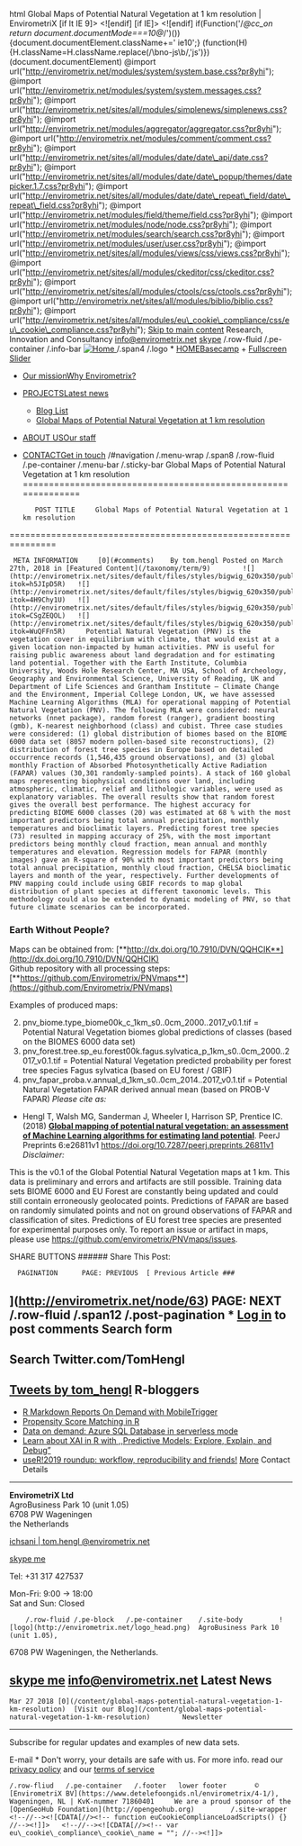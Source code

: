 html                 Global Maps of Potential Natural Vegetation at 1 km resolution | EnvirometriX  [if lt IE 9]> <script type="text/javascript">/*@cc\_on'abbr article aside audio canvas details figcaption figure footer header hgroup mark meter nav output progress section summary subline time video'.replace(/\w+/g,function(n){document.createElement(n)})@*/</script> <![endif] [if IE]> <script src="//html5shim.googlecode.com/svn/trunk/html5.js"></script> <style type="text/css" media="all">.fullscreen.front .row-fluid.pe-block{margin-bottom:0;}</style> <![endif] if(Function('/*@cc\_on return document.documentMode===10@*/')()){document.documentElement.className+=' ie10';} (function(H){H.className=H.className.replace(/\bno-js\b/,'js')})(document.documentElement)  @import url("http://envirometrix.net/modules/system/system.base.css?pr8yhi"); @import url("http://envirometrix.net/modules/system/system.messages.css?pr8yhi");   @import url("http://envirometrix.net/sites/all/modules/simplenews/simplenews.css?pr8yhi"); @import url("http://envirometrix.net/modules/aggregator/aggregator.css?pr8yhi"); @import url("http://envirometrix.net/modules/comment/comment.css?pr8yhi"); @import url("http://envirometrix.net/sites/all/modules/date/date\_api/date.css?pr8yhi"); @import url("http://envirometrix.net/sites/all/modules/date/date\_popup/themes/datepicker.1.7.css?pr8yhi"); @import url("http://envirometrix.net/sites/all/modules/date/date\_repeat\_field/date\_repeat\_field.css?pr8yhi"); @import url("http://envirometrix.net/modules/field/theme/field.css?pr8yhi"); @import url("http://envirometrix.net/modules/node/node.css?pr8yhi"); @import url("http://envirometrix.net/modules/search/search.css?pr8yhi"); @import url("http://envirometrix.net/modules/user/user.css?pr8yhi"); @import url("http://envirometrix.net/sites/all/modules/views/css/views.css?pr8yhi"); @import url("http://envirometrix.net/sites/all/modules/ckeditor/css/ckeditor.css?pr8yhi");   @import url("http://envirometrix.net/sites/all/modules/ctools/css/ctools.css?pr8yhi"); @import url("http://envirometrix.net/sites/all/modules/biblio/biblio.css?pr8yhi"); @import url("http://envirometrix.net/sites/all/modules/eu\_cookie\_compliance/css/eu\_cookie\_compliance.css?pr8yhi");   <!--/*--><![CDATA[/*><!--*/ body{background-color:#eeeeee !important;} #sliding-popup.sliding-popup-bottom,#sliding-popup.sliding-popup-bottom .eu-cookie-withdraw-banner,.eu-cookie-withdraw-tab{background:#0779bf;}#sliding-popup.sliding-popup-bottom.eu-cookie-withdraw-wrapper{background:transparent}#sliding-popup .popup-content #popup-text h1,#sliding-popup .popup-content #popup-text h2,#sliding-popup .popup-content #popup-text h3,#sliding-popup .popup-content #popup-text p,.eu-cookie-compliance-more-button,.eu-cookie-compliance-secondary-button,.eu-cookie-withdraw-tab{color:#fff !important;}.eu-cookie-withdraw-tab{border-color:#fff;} /*]]>*/-->   @import url("http://envirometrix.net/sites/all/themes/bigwig/css/entypo-icon-font.css?pr8yhi"); @import url("http://envirometrix.net/sites/all/themes/bigwig/theme/compressed/template.min.css?pr8yhi"); @import url("http://envirometrix.net/sites/all/themes/bigwig/css/slider.css?pr8yhi"); @import url("http://envirometrix.net/sites/all/themes/bigwig/css/color.css?pr8yhi"); @import url("http://envirometrix.net/sites/all/themes/bigwig/css/custom.css?pr8yhi");            <!--//--><![CDATA[//><!-- jQuery.extend(Drupal.settings, {"basePath":"\/","pathPrefix":"","ajaxPageState":{"theme":"bigwig","theme\_token":"h5nhWGJmed8L43Kes\_FovQXeQk9sGPQErMB29G9mtfI","js":{"0":1,"1":1,"modules\/statistics\/statistics.js":1,"\/\/platform.twitter.com\/widgets.js":1,"sites\/all\/modules\/eu\_cookie\_compliance\/js\/eu\_cookie\_compliance.js":1,"misc\/jquery-extend-3.4.0.js":1,"misc\/jquery.once.js":1,"misc\/drupal.js":1,"https:\/\/maps.googleapis.com\/maps\/api\/js?key=AIzaSyAcm19rm3nqlSlT9b\_1EUncrNfKMASXTH4\u0026v=3.26":1,"sites\/all\/modules\/eu\_cookie\_compliance\/js\/jquery.cookie-1.4.1.min.js":1,"sites\/all\/modules\/ip\_geoloc\/js\/ip\_geoloc\_current\_location.js":1,"sites\/all\/themes\/bigwig\/theme\/compressed\/template.min.js":1,"sites\/all\/themes\/bigwig\/js\/bigwig.js":1},"css":{"modules\/system\/system.base.css":1,"modules\/system\/system.messages.css":1,"sites\/all\/modules\/simplenews\/simplenews.css":1,"modules\/aggregator\/aggregator.css":1,"modules\/comment\/comment.css":1,"sites\/all\/modules\/date\/date\_api\/date.css":1,"sites\/all\/modules\/date\/date\_popup\/themes\/datepicker.1.7.css":1,"sites\/all\/modules\/date\/date\_repeat\_field\/date\_repeat\_field.css":1,"modules\/field\/theme\/field.css":1,"modules\/node\/node.css":1,"modules\/search\/search.css":1,"modules\/user\/user.css":1,"sites\/all\/modules\/views\/css\/views.css":1,"sites\/all\/modules\/ckeditor\/css\/ckeditor.css":1,"sites\/all\/modules\/ctools\/css\/ctools.css":1,"sites\/all\/modules\/biblio\/biblio.css":1,"sites\/all\/modules\/eu\_cookie\_compliance\/css\/eu\_cookie\_compliance.css":1,"1":1,"0":1,"sites\/all\/themes\/bigwig\/css\/entypo-icon-font.css":1,"sites\/all\/themes\/bigwig\/theme\/compressed\/template.min.css":1,"sites\/all\/themes\/bigwig\/css\/slider.css":1,"sites\/all\/themes\/bigwig\/css\/color.css":1,"sites\/all\/themes\/bigwig\/css\/custom.css":1}},"ip\_geoloc\_menu\_callback":"http:\/\/envirometrix.net\/js\/ip\_geoloc\/current\_location","ip\_geoloc\_refresh\_page":false,"ip\_geoloc\_reverse\_geocode":true,"urlIsAjaxTrusted":{"\/content\/global-maps-potential-natural-vegetation-1-km-resolution":true},"eu\_cookie\_compliance":{"popup\_enabled":true,"popup\_agreed\_enabled":false,"popup\_hide\_agreed":false,"popup\_clicking\_confirmation":true,"popup\_scrolling\_confirmation":false,"popup\_html\_info":"\u003Cdiv\u003E\n \u003Cdiv class =\u0022popup-content info\u0022\u003E\n \u003Cdiv id=\u0022popup-text\u0022\u003E\n \u003Ch2\u003EWe use cookies on this site to enhance your user experience\u003C\/h2\u003E\u003Cp\u003EBy clicking any link on this page you are giving your consent for us to set cookies.\u003C\/p\u003E \u003Cbutton type=\u0022button\u0022 class=\u0022find-more-button eu-cookie-compliance-more-button\u0022\u003EMore info\u003C\/button\u003E\n \u003C\/div\u003E\n \u003Cdiv id=\u0022popup-buttons\u0022\u003E\n \u003Cbutton type=\u0022button\u0022 class=\u0022agree-button eu-cookie-compliance-default-button\u0022\u003EOK, I agree\u003C\/button\u003E\n \u003C\/div\u003E\n \u003C\/div\u003E\n\u003C\/div\u003E","use\_mobile\_message":false,"mobile\_popup\_html\_info":"\u003Cdiv\u003E\n \u003Cdiv class =\u0022popup-content info\u0022\u003E\n \u003Cdiv id=\u0022popup-text\u0022\u003E\n \u003Cbutton type=\u0022button\u0022 class=\u0022find-more-button eu-cookie-compliance-more-button\u0022\u003EMore info\u003C\/button\u003E\n \u003C\/div\u003E\n \u003Cdiv id=\u0022popup-buttons\u0022\u003E\n \u003Cbutton type=\u0022button\u0022 class=\u0022agree-button eu-cookie-compliance-default-button\u0022\u003EOK, I agree\u003C\/button\u003E\n \u003C\/div\u003E\n \u003C\/div\u003E\n\u003C\/div\u003E\n","mobile\_breakpoint":"768","popup\_html\_agreed":"\u003Cdiv\u003E\n \u003Cdiv class =\u0022popup-content agreed\u0022\u003E\n \u003Cdiv id=\u0022popup-text\u0022\u003E\n \u003Ch2\u003EThank you for accepting cookies\u003C\/h2\u003E\u003Cp\u003EYou can now hide this message or find out more about cookies.\u003C\/p\u003E \u003C\/div\u003E\n \u003Cdiv id=\u0022popup-buttons\u0022\u003E\n \u003Cbutton type=\u0022button\u0022 class=\u0022hide-popup-button eu-cookie-compliance-hide-button\u0022\u003EHide\u003C\/button\u003E\n \u003Cbutton type=\u0022button\u0022 class=\u0022find-more-button eu-cookie-compliance-more-button-thank-you\u0022 \u003EMore info\u003C\/button\u003E\n \u003C\/div\u003E\n \u003C\/div\u003E\n\u003C\/div\u003E","popup\_use\_bare\_css":false,"popup\_height":"auto","popup\_width":"100%","popup\_delay":1000,"popup\_link":"\/","popup\_link\_new\_window":1,"popup\_position":null,"popup\_language":"en","store\_consent":false,"better\_support\_for\_screen\_readers":0,"reload\_page":0,"domain":"","popup\_eu\_only\_js":0,"cookie\_lifetime":100,"cookie\_session":false,"disagree\_do\_not\_show\_popup":0,"method":"default","whitelisted\_cookies":"","withdraw\_markup":"\u003Cbutton type=\u0022button\u0022 class=\u0022eu-cookie-withdraw-tab\u0022\u003EPrivacy settings\u003C\/button\u003E\n\u003Cdiv class=\u0022eu-cookie-withdraw-banner\u0022\u003E\n \u003Cdiv class=\u0022popup-content info\u0022\u003E\n \u003Cdiv id=\u0022popup-text\u0022\u003E\n \u003Ch2\u003EWe use cookies on this site to enhance your user experience\u003C\/h2\u003E\u003Cp\u003EYou have given your consent for us to set cookies.\u003C\/p\u003E \u003C\/div\u003E\n \u003Cdiv id=\u0022popup-buttons\u0022\u003E\n \u003Cbutton type=\u0022button\u0022 class=\u0022eu-cookie-withdraw-button\u0022\u003EWithdraw consent\u003C\/button\u003E\n \u003C\/div\u003E\n \u003C\/div\u003E\n\u003C\/div\u003E\n","withdraw\_enabled":false},"statistics":{"data":{"nid":"64"},"url":"\/modules\/statistics\/statistics.php"}}); //--><!]]>     [Skip to main content](#main-content)         Research, Innovation and Consultancy      [info@envirometrix.net](mailto:info@envirometrix.net) [skype](skype:ichsani.wheeler?chat) [](https://github.com/envirometrix) [](https://twitter.com/IchsaniWheeler) [](https://www.linkedin.com/company/envirometrix/)     /.row-fluid   /.pe-container   /.info-bar      [ ![Home](http://envirometrix.net/sites/all/themes/bigwig/logo.png) ](/ "Home")  /.span4 /.logo    * [HOMEBasecamp](http://envirometrix.net)
	+ [Fullscreen Slider](http://envirometrix.net)
	 
 * [Our missionWhy Envirometrix?](http://envirometrix.net/node/4)
 * [PROJECTSLatest news](http://envirometrix.net/blog)
	+ [Blog List](http://envirometrix.net/blog)
	 + [Global Maps of Potential Natural Vegetation at 1 km resolution](http://envirometrix.net/node/64)
	 
 * [ABOUT USOur staff](http://envirometrix.net/staff)
 * [CONTACTGet in touch](http://envirometrix.net/contact)
    /#navigation    /.menu-wrap /.span8   /.row-fluid   /.pe-container   /.menu-bar    /.sticky-bar      Global Maps of Potential Natural Vegetation at 1 km resolution
==============================================================

          POST TITLE     Global Maps of Potential Natural Vegetation at 1 km resolution
===============================================================

     META INFORMATION     [0](#comments)    By tom.hengl Posted on March 27th, 2018 in [Featured Content](/taxonomy/term/9)        ![](http://envirometrix.net/sites/default/files/styles/bigwig_620x350/public/Fig_global_biomes_map.png?itok=h5JIpD5R)   ![](http://envirometrix.net/sites/default/files/styles/bigwig_620x350/public/Fig_FAPAR_predicted_global.png?itok=4H9Chy1U)   ![](http://envirometrix.net/sites/default/files/styles/bigwig_620x350/public/Fig_actual_vs_potential_FAPAR_Feb_SSA.png?itok=CSgZEQOL)   ![](http://envirometrix.net/sites/default/files/styles/bigwig_620x350/public/Fig_EU_forest_species_map.png?itok=WuQFFn5R)     Potential Natural Vegetation (PNV) is the vegetation cover in equilibrium with climate, that would exist at a given location non-impacted by human activities. PNV is useful for raising public awareness about land degradation and for estimating land potential. Together with the Earth Institute, Columbia University, Woods Hole Research Center, MA USA, School of Archeology, Geography and Environmental Science, University of Reading, UK and Department of Life Sciences and Grantham Institute — Climate Change and the Environment, Imperial College London, UK, we have assessed Machine Learning Algorithms (MLA) for operational mapping of Potential Natural Vegetation (PNV). The following MLA were considered: neural networks (nnet package), random forest (ranger), gradient boosting (gmb), K-nearest neighborhood (class) and cubist. Three case studies were considered: (1) global distribution of biomes based on the BIOME 6000 data set (8057 modern pollen-based site reconstructions), (2) distribution of forest tree species in Europe based on detailed occurrence records (1,546,435 ground observations), and (3) global monthly Fraction of Absorbed Photosynthetically Active Radiation (FAPAR) values (30,301 randomly-sampled points). A stack of 160 global maps representing biophysical conditions over land, including atmospheric, climatic, relief and lithologic variables, were used as explanatory variables. The overall results show that random forest gives the overall best performance. The highest accuracy for predicting BIOME 6000 classes (20) was estimated at 68 % with the most important predictors being total annual precipitation, monthly temperatures and bioclimatic layers. Predicting forest tree species (73) resulted in mapping accuracy of 25%, with the most important predictors being monthly cloud fraction, mean annual and monthly temperatures and elevation. Regression models for FAPAR (monthly images) gave an R-square of 90% with most important predictors being total annual precipitation, monthly cloud fraction, CHELSA bioclimatic layers and month of the year, respectively. Further developments of PNV mapping could include using GBIF records to map global distribution of plant species at different taxonomic levels. This methodology could also be extended to dynamic modeling of PNV, so that future climate scenarios can be incorporated.

 ### Earth Without People?

 Maps can be obtained from: [**http://dx.doi.org/10.7910/DVN/QQHCIK**](http://dx.doi.org/10.7910/DVN/QQHCIK)   
 Github repository with all processing steps: [**https://github.com/Envirometrix/PNVmaps**](https://github.com/Envirometrix/PNVmaps)

  Examples of produced maps:

  2. pnv\_biome.type\_biome00k\_c\_1km\_s0..0cm\_2000..2017\_v0.1.tif = Potential Natural Vegetation biomes global predictions of classes (based on the BIOMES 6000 data set)
 4. pnv\_forest.tree.sp\_eu.forest00k.fagus.sylvatica\_p\_1km\_s0..0cm\_2000..2017\_v0.1.tif = Potential Natural Vegetation predicted probability per forest tree species Fagus sylvatica (based on EU forest / GBIF)
 6. pnv\_fapar\_proba.v.annual\_d\_1km\_s0..0cm\_2014..2017\_v0.1.tif = Potential Natural Vegetation FAPAR derived annual mean (based on PROB-V FAPAR)
    *Please cite as:*

  * Hengl T, Walsh MG, Sanderman J, Wheeler I, Harrison SP, Prentice IC. (2018) [**Global mapping of potential natural vegetation: an assessment of Machine Learning algorithms for estimating land potential**](https://peerj.com/preprints/26811/). PeerJ Preprints 6:e26811v1 https://doi.org/10.7287/peerj.preprints.26811v1
   *Disclaimer:*

 This is the v0.1 of the Global Potential Natural Vegetation maps at 1 km. This data is preliminary and errors and artifacts are still possible. Training data sets BIOME 6000 and EU Forest are constantly being updated and could still contain erroneously geolocated points. Predictions of FAPAR are based on randomly simulated points and not on ground observations of FAPAR and classification of sites. Predictions of EU forest tree species are presented for experimental purposes only. To report an issue or artifact in maps, please use <https://github.com/envirometrix/PNVmaps/issues>.

  SHARE BUTTONS   ###### Share This Post:

      PAGINATION      PAGE: PREVIOUS  [ Previous Article ### 

   ](http://envirometrix.net/node/63)  PAGE: NEXT   /.row-fluid   /.span12   /.post-pagination  * [Log in](/user/login?destination=node/64%23comment-form) to post comments
         Search form
-----------

  Search          Twitter.com/TomHengl
---------------------

 [Tweets by tom\_hengl](https://twitter.com/tom_hengl)   R-bloggers
-----------

 * [R Markdown Reports On Demand with MobileTrigger](http://feedproxy.google.com/~r/RBloggers/~3/MN-kV7SLoLc/) 
 * [Propensity Score Matching in R](http://feedproxy.google.com/~r/RBloggers/~3/-L5RiTxG4tM/) 
 * [Data on demand: Azure SQL Database in serverless mode](http://feedproxy.google.com/~r/RBloggers/~3/__iv2qnppM8/) 
 * [Learn about XAI in R with ,,Predictive Models: Explore, Explain, and Debug”](http://feedproxy.google.com/~r/RBloggers/~3/QUeyZUp8d48/) 
 * [useR!2019 roundup: workflow, reproducibility and friends!](http://feedproxy.google.com/~r/RBloggers/~3/7qDW_1s1NW8/) 
 [More](/aggregator/sources/1 "View this feed's recent news.")   Contact Details
----------------

   **EnvirometriX Ltd**  
 AgroBusiness Park 10 (unit 1.05)  
 6708 PW Wageningen  
 the Netherlands

   [ichsani | tom.hengl @envirometrix.net](mailto:ichsani@envirometrix.net&cc=tom.hengl@envirometrix.net)

   [skype me](skype:ichsani.wheeler?chat)

 Tel: +31 317 427537

   Mon-Fri: 9:00 → 18:00  
 Sat and Sun: Closed

        /.row-fluid /.pe-block   /.pe-container    /.site-body         ![logo](http://envirometrix.net/logo_head.png)  AgroBusiness Park 10 (unit 1.05),  
 6708 PW Wageningen, the Netherlands.

 [skype me](skype:ichsani.wheeler?chat) [info@envirometrix.net](mailto:info@envirometrix.net)  [](https://github.com/envirometrix) [](https://twitter.com/IchsaniWheeler) [](https://www.linkedin.com/company/envirometrix/)      Latest News
------------

    Mar 27 2018 [0](/content/global-maps-potential-natural-vegetation-1-km-resolution)  [Visit our Blog](/content/global-maps-potential-natural-vegetation-1-km-resolution)        Newsletter
-----------

 Subscribe for regular updates and examples of new data sets.

  E-mail *      Don't worry, your details are safe with us. For more info. read our [privacy policy](https://envirometrix.net/content/privacy-policy) and our [terms of service](http://envirometrix.net/content/terms-service)

    /.row-fliud   /.pe-container   /.footer   lower footer       © [EnvirometriX BV](https://www.detelefoongids.nl/envirometrix/4-1/), Wageningen, NL | KvK-nummer 71860401     We are a proud sponsor of the [OpenGeoHub Foundation](http://opengeohub.org)         /.site-wrapper   <!--//--><![CDATA[//><!-- function euCookieComplianceLoadScripts() {} //--><!]]>   <!--//--><![CDATA[//><!-- var eu\_cookie\_compliance\_cookie\_name = ""; //--><!]]>
